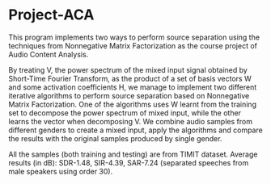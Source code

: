 # Project-ACA
This program implements two ways to perform source separation using the techniques from Nonnegative Matrix Factorization as the course project of Audio Content Analysis.

By treating V, the power spectrum of the mixed input signal obtained by Short-Time Fourier Transform, as the product of a set of basis vectors W and some activation coefficients H, we manage to implement two different iterative algorithms to perform source separation based on Nonnegative Matrix Factorization. One of the algorithms uses W learnt from the training set to decompose the power spectrum of mixed input, while the other learns the vector when decomposing V. We combine audio samples from different genders to create a mixed input, apply the algorithms and compare the results with the original samples produced by single gender.

All the samples (both training and testing) are from TIMIT dataset. Average results (in dB): SDR-1.48, SIR-4.39, SAR-7.24 (separated speeches from male speakers using order 30).
